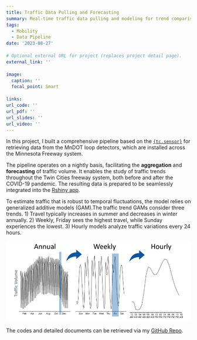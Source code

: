 ```yaml
---
title: Traffic Data Pulling and Forecasting
summary: Real-time traffic data pulling and modeling for trend comparision before and after Covid. 
tags:
  - Mobility
  - Data Pipeline
date: '2023-08-27'

# Optional external URL for project (replaces project detail page).
external_link: ''

image:
  caption: ''
  focal_point: Smart

links:
url_code: ''
url_pdf: ''
url_slides: ''
url_video: ''
---
```


In this project, I built a comprehensive pipeline based on the [`{tc.sensor}`](https://github.com/Metropolitan-Council/tc.sensors) for retrieving data from the MnDOT loop detectors, which are installed across the Minnesota Freeway system.

The pipeline operates on a nightly basis, facilitating the **aggregation** and **forecasting** of traffic volume. It enables the study of traffic trends throughout the Twin Cities freeway system, both before and after the COVID-19 pandemic. The resulting data is prepared to be seamlessly integrated into the [Rshiny app](https://metrotransitmn.shinyapps.io/freeway-traffic-trends/).

To estimate traffic that is robust to temporal fluctuations, the model relies on generalized additive models (GAM).The traffic trend GAMs consider three trends. 1) Travel typically increases in summer and decreases in winter annually. 2) Weekly, Friday sees the highest travel, while Sunday experiences the lowest. 3) Hourly models analyze traffic variations every 24 hours.


![The traffic trend GAMs consider three trends.](scale-plot.JPG)  

The codes and detailed documents can be retrieved via my [GitHub Repo](https://github.com/YaxuanSeanZhang/Traffic-Data-Pipeline).
